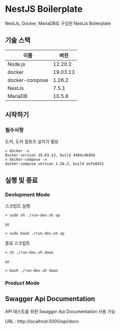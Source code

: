 # NestJS Boilerplate

NestJs, Docker, MariaDB로 구성된 NestJs Boilerplate

## 기술 스택

| 이름           | 버전     |
| -------------- | -------- |
| Node.js        | 12.20.2  |
| docker         | 19.03.13 |
| docker-compose | 1.26.2   |
| NestJs         | 7.5.1    |
| MariaDB        | 10.5.8   |

## 시작하기

### 필수사항

도커, 도커 컴포즈 설치가 필요

```
> docker -v
Docker version 19.03.13, build 4484c46d9d
> docker-compose -v
docker-compose version 1.26.2, build eefe0d31
```

## 실행 및 종료

### Devlopment Mode

스크립트 실행

```
> sudo sh ./run-dev.sh up
```

or

```
> sudo bash ./run-dev.sh up
```

종료 스크립트

```
> sh ./run-dev.sh down
```

or

```
> bash ./run-dev.sh down
```

### Product Mode

## Swagger Api Documentation

API 테스트를 위한 Swagger Api Documentation 사용 가능

URL : http://localhost:5000/api/docs

